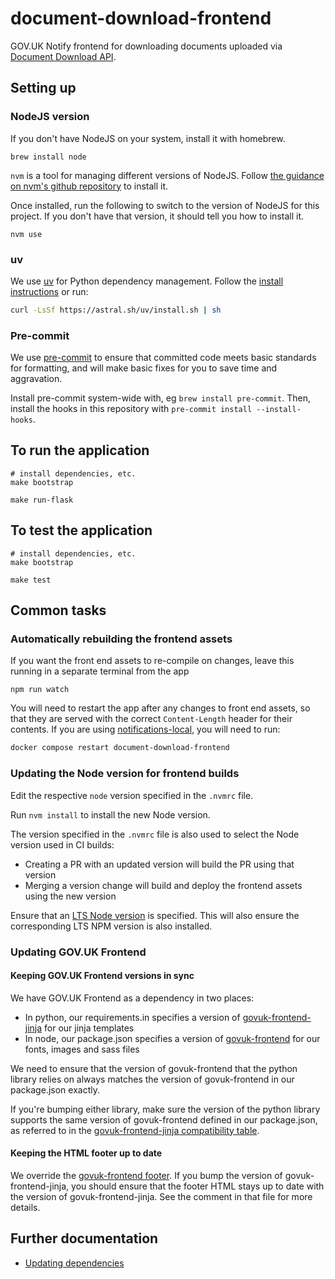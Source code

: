 # document-download-frontend

GOV.UK Notify frontend for downloading documents uploaded via [Document Download API](https://github.com/alphagov/document-download-api).

## Setting up

### NodeJS version

If you don't have NodeJS on your system, install it with homebrew.

```shell
brew install node
```

`nvm` is a tool for managing different versions of NodeJS. Follow [the guidance on nvm's github repository](https://github.com/nvm-sh/nvm#installing-and-updating) to install it.

Once installed, run the following to switch to the version of NodeJS for this project. If you don't
have that version, it should tell you how to install it.

```shell
nvm use
```

### uv

We use [uv](https://github.com/astral-sh/uv) for Python dependency management. Follow the [install instructions](https://github.com/astral-sh/uv?tab=readme-ov-file#installation) or run:

```bash
curl -LsSf https://astral.sh/uv/install.sh | sh
```

### Pre-commit

We use [pre-commit](https://pre-commit.com/) to ensure that committed code meets basic standards for formatting, and will make basic fixes for you to save time and aggravation.

Install pre-commit system-wide with, eg `brew install pre-commit`. Then, install the hooks in this repository with `pre-commit install --install-hooks`.

## To run the application

```shell
# install dependencies, etc.
make bootstrap

make run-flask
```

## To test the application

```shell
# install dependencies, etc.
make bootstrap

make test
```

## Common tasks

### Automatically rebuilding the frontend assets

If you want the front end assets to re-compile on changes, leave this running
in a separate terminal from the app

```shell
npm run watch
```

You will need to restart the app after any changes to front end assets, so that they are served with
the correct `Content-Length` header for their contents. If you are using
[notifications-local](https://github.com/alphagov/notifications-local), you will need to run:

```bash
docker compose restart document-download-frontend
```

### Updating the Node version for frontend builds

Edit the respective `node` version specified in the `.nvmrc` file.

Run `nvm install` to install the new Node version.

The version specified in the `.nvmrc` file is also used to select the Node version used in CI builds:

 - Creating a PR with an updated version will build the PR using that version
 - Merging a version change will build and deploy the frontend assets using the new version

Ensure that an [LTS Node version](https://nodejs.org/en/about/releases/) is specified. This will also ensure the corresponding LTS NPM version is also installed.

### Updating GOV.UK Frontend

#### Keeping GOV.UK Frontend versions in sync

We have GOV.UK Frontend as a dependency in two places:

* In python, our requirements.in specifies a version of [govuk-frontend-jinja](https://github.com/LandRegistry/govuk-frontend-jinja) for our jinja templates
* In node, our package.json specifies a version of [govuk-frontend](https://github.com/alphagov/govuk-frontend) for our fonts, images and sass files

We need to ensure that the version of govuk-frontend that the python library relies on always
matches the version of govuk-frontend in our package.json exactly.

If you're bumping either library, make sure the version of the python library supports the same version
of govuk-frontend defined in our package.json, as referred to in the
[govuk-frontend-jinja compatibility table](https://github.com/LandRegistry/govuk-frontend-jinja#compatibility).

#### Keeping the HTML footer up to date

We override the [govuk-frontend footer](./app/templates/components/footer/macro.html).
If you bump the version of govuk-frontend-jinja, you should ensure that the footer HTML stays up to date with the
version of govuk-frontend-jinja. See the comment in that file for more details.

## Further documentation

- [Updating dependencies](https://github.com/alphagov/notifications-manuals/wiki/Dependencies)

